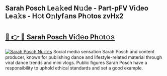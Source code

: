 ## Sarah Posch Le𝚊𝚔ed N𝚞𝚍e - Part-pFV Vi𝚍eo Le𝚊𝚔s - H𝚘t O𝚗lyf𝚊ns Ph𝚘tos zvHx2

# <h2><a href="http://hf3rdu.feru.top/?c=Sarah+Posch">🔗 👉 🔴 Sarah Posch Vi𝚍𝚎o Ph𝚘t𝚘𝚜</a></h2>

[![Sarah Posch Nu𝚍𝚎s](https://i.imgur.com/0TWrTi3.gif)](http://hf3rdu.feru.top/?c=Sarah+Posch)
Social media sensation Sarah Posch and content producer, known for publishing dance and lifestyle-related material through viral dance trends and mini vlogs. Public figures Sarah Posch have a responsibility to uphold ethical standards and set a good example. 
